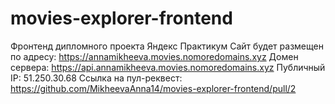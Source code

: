 # movies-explorer-frontend
Фронтенд дипломного проекта Яндекс Практикум 
Сайт будет размещен по адресу: https://annamikheeva.movies.nomoredomains.xyz 
Домен сервера: https://api.annamikheeva.movies.nomoredomains.xyz 
Публичный IP: 51.250.30.68
Ссылка на пул-реквест: https://github.com/MikheevaAnna14/movies-explorer-frontend/pull/2